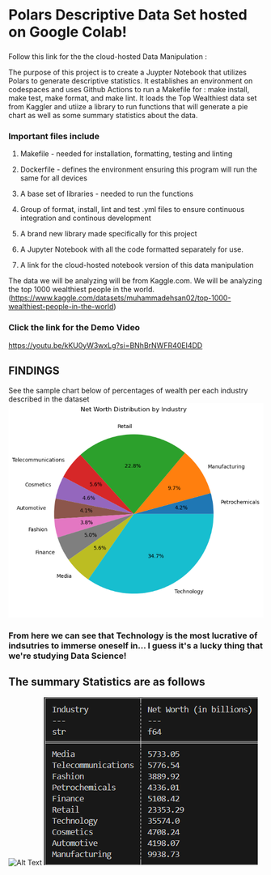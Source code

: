 # Polars Descriptive Data Set hosted on Google Colab! 

###
Follow this link for the the cloud-hosted Data Manipulation : 

The purpose of this project is to create a Juypter Notebook that utilizes Polars  to generate descriptive statistics. It establishes an environment on codespaces and uses Github Actions to run a Makefile for : make install, make test, make format, and make lint. It loads the Top Wealthiest data set from Kaggler and utiize a library to run functions that will generate a pie chart as well as some summary statistics about the data.

### Important files include

1. Makefile - needed for installation, formatting, testing and linting

2. Dockerfile - defines the environment ensuring this program will run the same for all devices

3. A base set of libraries - needed to run the functions

4. Group of  format, install, lint and test .yml files to ensure continuous integration and continous development

5. A brand new library made specifically for this project 

6. A Jupyter Notebook with all the code formatted separately for use. 

7. A link for the cloud-hosted notebook version of this data manipulation

The data we will be analyzing will be from Kaggle.com. We will be analyzing the top 1000 wealthiest people in the world. (https://www.kaggle.com/datasets/muhammadehsan02/top-1000-wealthiest-people-in-the-world)

### Click the link for the Demo Video 

https://youtu.be/kKU0yW3wxLg?si=BNhBrNWFR40EI4DD

## FINDINGS

See the sample chart below  of percentages of wealth per each industry described in the dataset 
![Alt Text](outputimage.png)

### From here we can see that Technology is the most lucrative of indsutries to immerse oneself in... I guess it's a lucky thing that we're studying Data Science! 

## The summary Statistics are as follows 
![Alt Text](Description_of_data.png)
![Alt Text](Moredescr.png)






